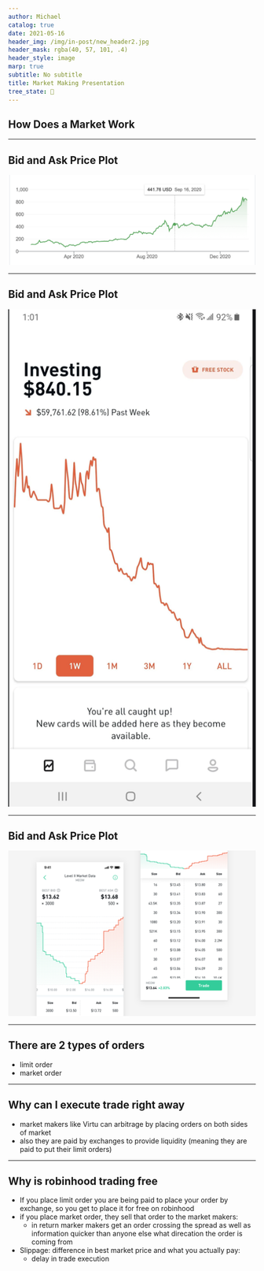 ```yaml
---
author: Michael
catalog: true
date: 2021-05-16
header_img: /img/in-post/new_header2.jpg
header_mask: rgba(40, 57, 101, .4)
header_style: image
marp: true
subtitle: No subtitle
title: Market Making Presentation
tree_state: 🌱
---
```


## How Does a Market Work

---

##  Bid and Ask Price Plot
![tsla.png](../search_pics/tsla.png)

---

##  Bid and Ask Price Plot
![width:7cm](../search_pics/lossporn.png)

---

##  Bid and Ask Price Plot
![width:20cm](../search_pics/bid_ask.png)

---

## There are 2 types of orders
- limit order
- market order

---

## Why can I execute trade right away
- market makers like Virtu can arbitrage by placing orders on both sides of market
- also they are paid by exchanges to provide liquidity (meaning they are paid to put their limit orders)

---


## Why is robinhood trading free
- If you place limit order you are being paid to place your order by exchange, so you get to place it for free on robinhood
- if you place market order, they sell that order to the market makers:
	- in return marker makers get an order crossing the spread as well as information quicker than anyone else what direcation the order is coming from
- Slippage: difference in best market price and what you actually pay:
	- delay in trade execution